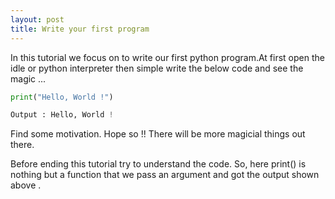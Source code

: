 ```yaml
---
layout: post
title: Write your first program
---
```


In this tutorial we focus on to write our first python program.At first open the idle or python interpreter then simple write the below code and see the magic ...
```python
print("Hello, World !")

Output : Hello, World !
```

Find some motivation. Hope so !! There will be more magicial things out there.

Before ending this tutorial try to understand the code. So, here print() is nothing but a function that we pass an argument and got the output shown above . 
